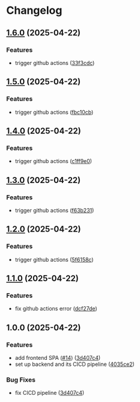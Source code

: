 # Changelog

## [1.6.0](https://github.com/GitHaHaHub/PartTimerLink/compare/v1.5.0...v1.6.0) (2025-04-22)


### Features

* trigger github actions ([33f3cdc](https://github.com/GitHaHaHub/PartTimerLink/commit/33f3cdc843dc1784f3d44ec4911cb834c65f74aa))

## [1.5.0](https://github.com/GitHaHaHub/PartTimerLink/compare/v1.4.0...v1.5.0) (2025-04-22)


### Features

* trigger github actions ([fbc10cb](https://github.com/GitHaHaHub/PartTimerLink/commit/fbc10cbe3a7f7cd5944708f4739a0a32c538ad82))

## [1.4.0](https://github.com/GitHaHaHub/PartTimerLink/compare/v1.3.0...v1.4.0) (2025-04-22)


### Features

* trigger github actions ([c1ff9e0](https://github.com/GitHaHaHub/PartTimerLink/commit/c1ff9e0567d68aaf6f6aa2ac0987a122d77dd00b))

## [1.3.0](https://github.com/GitHaHaHub/PartTimerLink/compare/v1.2.0...v1.3.0) (2025-04-22)


### Features

* trigger github actions ([f63b231](https://github.com/GitHaHaHub/PartTimerLink/commit/f63b231d32e57b9f30475dabb813475da34d4e23))

## [1.2.0](https://github.com/GitHaHaHub/PartTimerLink/compare/v1.1.0...v1.2.0) (2025-04-22)


### Features

* trigger github actions ([5f6158c](https://github.com/GitHaHaHub/PartTimerLink/commit/5f6158ca2985d01aff10dfa9b1a4c11494467017))

## [1.1.0](https://github.com/GitHaHaHub/PartTimerLink/compare/v1.0.0...v1.1.0) (2025-04-22)


### Features

* fix github actions error ([dcf27de](https://github.com/GitHaHaHub/PartTimerLink/commit/dcf27de379b52dff5add136fdc28d1ad30757429))

## 1.0.0 (2025-04-22)


### Features

* add frontend SPA ([#14](https://github.com/GitHaHaHub/PartTimerLink/issues/14)) ([3d407c4](https://github.com/GitHaHaHub/PartTimerLink/commit/3d407c4f70f863deae66b0c1a274fcac94eb8430))
* set up backend and its CICD pipeline ([4035ce2](https://github.com/GitHaHaHub/PartTimerLink/commit/4035ce27d7016d8929399fd0c14a1c80d63e7dfc))


### Bug Fixes

* fix CICD pipeline ([3d407c4](https://github.com/GitHaHaHub/PartTimerLink/commit/3d407c4f70f863deae66b0c1a274fcac94eb8430))
